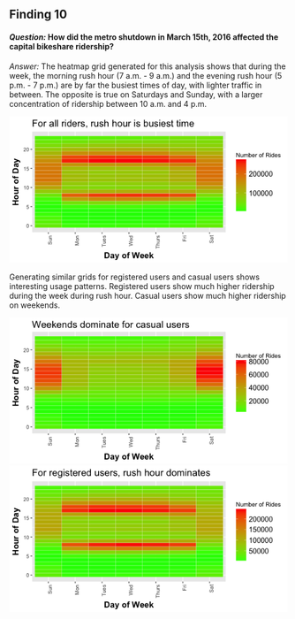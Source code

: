 ## Finding 10

#### _Question:_ How did the metro shutdown in March 15th, 2016 affected the capital bikeshare ridership?

 _Answer:_ The heatmap grid generated for this analysis shows that during the week, the morning rush hour (7 a.m. - 9 a.m.) and the evening rush hour (5 p.m. - 7 p.m.) are by far the busiest times of day, with lighter traffic in between.  The opposite is true on Saturdays and Sunday, with a larger concentration of ridership between 10 a.m. and 4 p.m. 

![all-heatmap.png](plots/all-heatmap.png?raw=true "Title")

Generating similar grids for registered users and casual users shows interesting usage patterns.  Registered users show much higher ridership during the week during rush hour.  Casual users show much higher ridership on weekends. 

![casual_heatmap.png](plots/casual_heatmap.png?raw=true "Title")
![reg_heatmap.png](plots/reg_heatmap.png?raw=true "Title")
